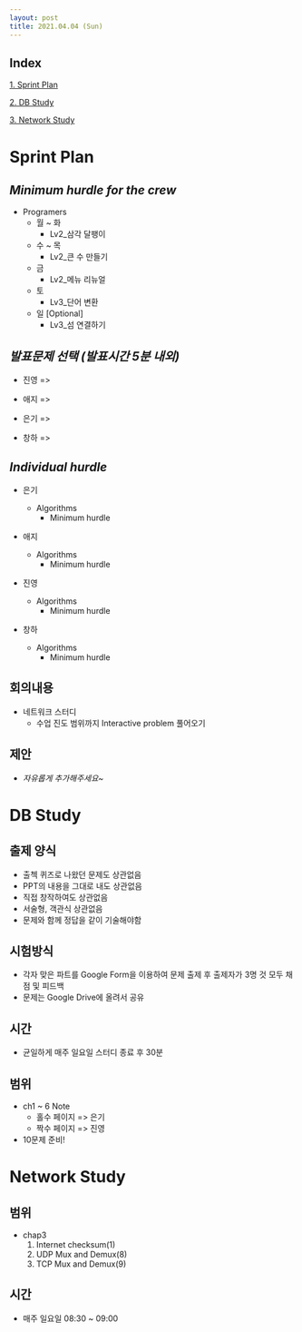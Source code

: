 ```yaml
---
layout: post
title: 2021.04.04 (Sun)
---
```


## Index

[1. Sprint Plan](#Sprint-Plan)

[2. DB Study](#DB-Study)

[3. Network Study](#Network-Study)

# Sprint Plan

## _Minimum hurdle for the crew_

- Programers
  - 월 ~ 화
    - Lv2\_삼각 달팽이
  - 수 ~ 목
    - Lv2_큰 수 만들기
  - 금
    - Lv2\_메뉴 리뉴얼
  - 토
    - Lv3\_단어 변환
  - 일 [Optional]
    - Lv3\_섬 연결하기

## _발표문제 선택 (발표시간 5분 내외)_

- 진영 => 

- 애지 => 

- 은기 => 

- 창하 =>

## _Individual hurdle_

- 은기

  - Algorithms
    - Minimum hurdle

- 애지

  - Algorithms
    - Minimum hurdle

- 진영

  - Algorithms
    - Minimum hurdle

- 창하
  - Algorithms
    - Minimum hurdle

## 회의내용

- 네트워크 스터디
  - 수업 진도 범위까지 Interactive problem 풀어오기

## 제안

- _자유롭게 추가해주세요~_

# DB Study

## 출제 양식

- 출첵 퀴즈로 나왔던 문제도 상관없음
- PPT의 내용을 그대로 내도 상관없음
- 직접 창작하여도 상관없음
- 서술형, 객관식 상관없음
- 문제와 함께 정답을 같이 기술해야함

## 시험방식

- 각자 맞은 파트를 Google Form을 이용하여 문제 출제 후 출제자가 3명 것 모두 채점 및 피드백
- 문제는 Google Drive에 올려서 공유

## 시간

- 균일하게 매주 일요일 스터디 종료 후 30분

## 범위

- ch1 ~ 6 Note
  - 홀수 페이지 => 은기
  - 짝수 페이지 => 진영
- 10문제 준비!

# Network Study

## 범위

- chap3
  1. Internet checksum(1)
  2. UDP Mux and Demux(8)
  3. TCP Mux and Demux(9)

## 시간

- 매주 일요일 08:30 ~ 09:00
